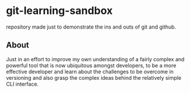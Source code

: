 # git-learning-sandbox
repository made just to demonstrate the ins and outs of git and github.

## About

Just in an effort to improve my own understanding of a fairly complex and powerful tool that is now ubiquitous amongst developers, to be a more effective developer and learn about the challenges to be overcome in versioning and also grasp the complex ideas behind the relatively simple CLI interface. 
